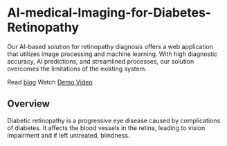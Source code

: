 # AI-medical-Imaging-for-Diabetes-Retinopathy



Our AI-based solution for retinopathy diagnosis offers a web application that utilizes image processing and machine learning. With high diagnostic accuracy, AI predictions, and streamlined processes, our solution overcomes the limitations of the existing system.

Read [blog](https://naveenkumar-nk.hashnode.dev/revolutionizing-diabetic-retinopathy-diagnosis-the-power-of-ai-in-medical-imaging)
Watch [ Demo Video]()

## Overview

Diabetic retinopathy is a progressive eye disease caused by complications of diabetes. It affects the blood vessels in the retina, leading to vision impairment and if left untreated, blindness.


